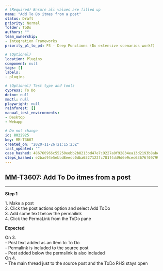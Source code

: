 ```yaml
---
# (Required) Ensure all values are filled up
name: "Add To Do itmes from a post"
status: Draft
priority: Normal
folder: ToDo
authors: ""
team_ownership: 
- Integration Frameworks
priority_p1_to_p4: P3 - Deep Functions (Do extensive scenarios work?)

# (Optional)
location: Plugins
component: null
tags: []
labels: 
- plugins

# (Optional) Test type and tools
cypress: To Do
detox: null
mmctl: null
playwright: null
rainforest: []
manual_test_environments: 
- Desktop
- Webapp

# Do not change
id: 8022925
key: MM-T3607
created_on: "2020-11-26T21:15:23Z"
last_updated: ""
case_hashed: 486760966c55250eebb2b8213bd47e7c9227a0f92834ea13d2193b8abe9d07d46ce8c4cd1b874c8e37a64350d754daf7
steps_hashed: e2bad94e5ebbd8eecc0dba6327122fc781f4dd9d6e9cec63676f097990d6ea06bc4e5b202d01c353dd42909db0258c5b
---
```


<!-- (Auto-generated) Based on frontmatter's "key" and "name" -->

## MM-T3607: Add To Do itmes from a post

---

**Step 1**

1\. Make a post\
2\. Click the post actions option and select Add ToDo\
3\. Add some text below the permailink\
4\. Click the PermaLink from the ToDo pane

**Expected**

On 3.\
\- Post text added as an Item to To Do\
\- Permalink is included to the source post\
\- Post added below the permalink is also included\
On 4.\
\- The main thread just to the source post and the ToDo RHS stays open
